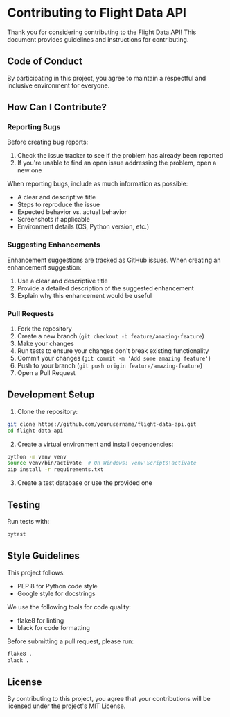 # Contributing to Flight Data API

Thank you for considering contributing to the Flight Data API! This document provides guidelines and instructions for contributing.

## Code of Conduct

By participating in this project, you agree to maintain a respectful and inclusive environment for everyone.

## How Can I Contribute?

### Reporting Bugs

Before creating bug reports:

1. Check the issue tracker to see if the problem has already been reported
2. If you're unable to find an open issue addressing the problem, open a new one

When reporting bugs, include as much information as possible:
- A clear and descriptive title
- Steps to reproduce the issue
- Expected behavior vs. actual behavior
- Screenshots if applicable
- Environment details (OS, Python version, etc.)

### Suggesting Enhancements

Enhancement suggestions are tracked as GitHub issues. When creating an enhancement suggestion:

1. Use a clear and descriptive title
2. Provide a detailed description of the suggested enhancement
3. Explain why this enhancement would be useful

### Pull Requests

1. Fork the repository
2. Create a new branch (`git checkout -b feature/amazing-feature`)
3. Make your changes
4. Run tests to ensure your changes don't break existing functionality
5. Commit your changes (`git commit -m 'Add some amazing feature'`)
6. Push to your branch (`git push origin feature/amazing-feature`)
7. Open a Pull Request

## Development Setup

1. Clone the repository:
```bash
git clone https://github.com/yourusername/flight-data-api.git
cd flight-data-api
```

2. Create a virtual environment and install dependencies:
```bash
python -m venv venv
source venv/bin/activate  # On Windows: venv\Scripts\activate
pip install -r requirements.txt
```

3. Create a test database or use the provided one

## Testing

Run tests with:
```bash
pytest
```

## Style Guidelines

This project follows:
- PEP 8 for Python code style
- Google style for docstrings

We use the following tools for code quality:
- flake8 for linting
- black for code formatting

Before submitting a pull request, please run:
```bash
flake8 .
black .
```

## License

By contributing to this project, you agree that your contributions will be licensed under the project's MIT License.